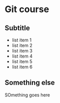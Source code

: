 # Git course

## Subtitle

- list item 1
- list item 2
- list item 3
- list item 4
- list item 5
- list item 6

## Something else

SOmething goes here
